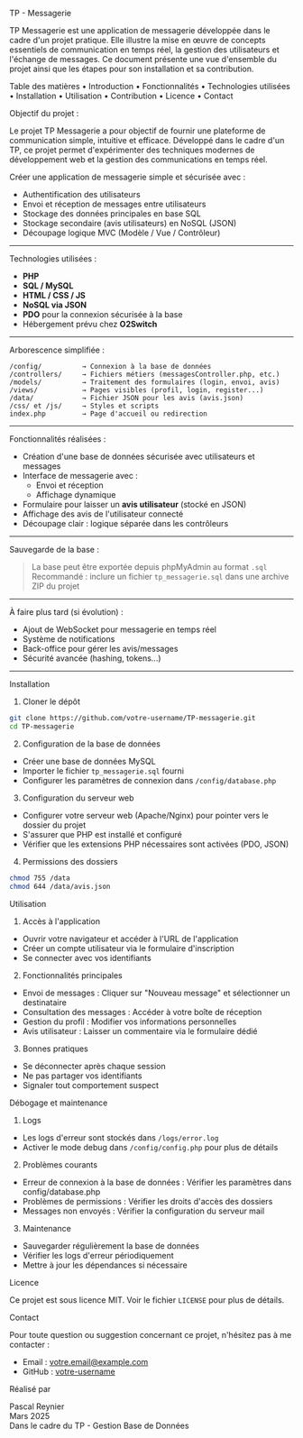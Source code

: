 TP - Messagerie

TP Messagerie est une application de messagerie développée dans le cadre d'un projet pratique. Elle illustre la mise en œuvre de concepts essentiels de communication en temps réel, la gestion des utilisateurs et l'échange de messages. Ce document présente une vue d'ensemble du projet ainsi que les étapes pour son installation et sa contribution.

Table des matières
• Introduction
• Fonctionnalités
• Technologies utilisées
• Installation
• Utilisation
• Contribution
• Licence
• Contact

Objectif du projet :

Le projet TP Messagerie a pour objectif de fournir une plateforme de communication simple, intuitive et efficace. Développé dans le cadre d'un TP, ce projet permet d'expérimenter des techniques modernes de développement web et la gestion des communications en temps réel.

Créer une application de messagerie simple et sécurisée avec :

-   Authentification des utilisateurs
-   Envoi et réception de messages entre utilisateurs
-   Stockage des données principales en base SQL
-   Stockage secondaire (avis utilisateurs) en NoSQL (JSON)
-   Découpage logique MVC (Modèle / Vue / Contrôleur)

---

Technologies utilisées :

-   **PHP**
-   **SQL / MySQL**
-   **HTML / CSS / JS**
-   **NoSQL via JSON**
-   **PDO** pour la connexion sécurisée à la base
-   Hébergement prévu chez **O2Switch**

---

Arborescence simplifiée :

```
/config/          → Connexion à la base de données
/controllers/     → Fichiers métiers (messagesController.php, etc.)
/models/          → Traitement des formulaires (login, envoi, avis)
/views/           → Pages visibles (profil, login, register...)
/data/            → Fichier JSON pour les avis (avis.json)
/css/ et /js/     → Styles et scripts
index.php         → Page d'accueil ou redirection
```

---

Fonctionnalités réalisées :

-   Création d'une base de données sécurisée avec utilisateurs et messages
-   Interface de messagerie avec :
    -   Envoi et réception
    -   Affichage dynamique
-   Formulaire pour laisser un **avis utilisateur** (stocké en JSON)
-   Affichage des avis de l'utilisateur connecté
-   Découpage clair : logique séparée dans les contrôleurs

---

Sauvegarde de la base :

> La base peut être exportée depuis phpMyAdmin au format `.sql`
> Recommandé : inclure un fichier `tp_messagerie.sql` dans une archive ZIP du projet

---

À faire plus tard (si évolution) :

-   Ajout de WebSocket pour messagerie en temps réel
-   Système de notifications
-   Back-office pour gérer les avis/messages
-   Sécurité avancée (hashing, tokens...)

---

Installation

1. Cloner le dépôt

```bash
git clone https://github.com/votre-username/TP-messagerie.git
cd TP-messagerie
```

2. Configuration de la base de données

-   Créer une base de données MySQL
-   Importer le fichier `tp_messagerie.sql` fourni
-   Configurer les paramètres de connexion dans `/config/database.php`

3. Configuration du serveur web

-   Configurer votre serveur web (Apache/Nginx) pour pointer vers le dossier du projet
-   S'assurer que PHP est installé et configuré
-   Vérifier que les extensions PHP nécessaires sont activées (PDO, JSON)

4. Permissions des dossiers

```bash
chmod 755 /data
chmod 644 /data/avis.json
```

Utilisation

1. Accès à l'application

-   Ouvrir votre navigateur et accéder à l'URL de l'application
-   Créer un compte utilisateur via le formulaire d'inscription
-   Se connecter avec vos identifiants

2. Fonctionnalités principales

-   Envoi de messages : Cliquer sur "Nouveau message" et sélectionner un destinataire
-   Consultation des messages : Accéder à votre boîte de réception
-   Gestion du profil : Modifier vos informations personnelles
-   Avis utilisateur : Laisser un commentaire via le formulaire dédié

3. Bonnes pratiques

-   Se déconnecter après chaque session
-   Ne pas partager vos identifiants
-   Signaler tout comportement suspect

Débogage et maintenance

1. Logs

-   Les logs d'erreur sont stockés dans `/logs/error.log`
-   Activer le mode debug dans `/config/config.php` pour plus de détails

2. Problèmes courants

-   Erreur de connexion à la base de données : Vérifier les paramètres dans config/database.php
-   Problèmes de permissions : Vérifier les droits d'accès des dossiers
-   Messages non envoyés : Vérifier la configuration du serveur mail

3. Maintenance

-   Sauvegarder régulièrement la base de données
-   Vérifier les logs d'erreur périodiquement
-   Mettre à jour les dépendances si nécessaire

Licence

Ce projet est sous licence MIT. Voir le fichier `LICENSE` pour plus de détails.

Contact

Pour toute question ou suggestion concernant ce projet, n'hésitez pas à me contacter :

-   Email : votre.email@example.com
-   GitHub : [votre-username](https://github.com/votre-username)

Réalisé par

Pascal Reynier  
Mars 2025  
Dans le cadre du TP - Gestion Base de Données
